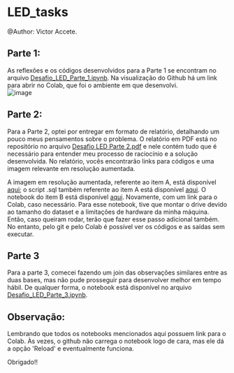 # LED_tasks
@Author: Victor Accete.

## Parte 1:
As reflexões e os códigos desenvolvidos para a Parte 1 se encontram no arquivo [Desafio_LED_Parte_1.ipynb](https://github.com/victoraccete/LED_tasks/blob/main/Desafio_LED_Parte_1.ipynb). Na visualização do Github há um link para abrir no Colab, que foi o ambiente em que desenvolvi.  
![image](https://user-images.githubusercontent.com/8941935/122772460-c9019080-d27d-11eb-8df3-89c340bf6c6b.png)

## Parte 2:
Para a Parte 2, optei por entregar em formato de relatório, detalhando um pouco meus pensamentos sobre o problema. O relatório em PDF está no repositório no arquivo [Desafio LED Parte 2.pdf](https://github.com/victoraccete/LED_tasks/blob/main/Desafio%20LED%20Parte%202.pdf) e nele contém tudo que é necessário para entender meu processo de raciocínio e a solução desenvolvida. No relatório, vocês encontrarão links para códigos e uma imagem relevante em resolução aumentada.

A imagem em resolução aumentada, referente ao item A, está disponível [aqui](https://github.com/victoraccete/LED_tasks/blob/main/led_task_pt2.png); o script .sql também referente ao item A está disponível [aqui](https://github.com/victoraccete/LED_tasks/blob/main/led_task_pt_2_forward_engineer.sql). O notebook do item B está disponível [aqui](https://github.com/victoraccete/LED_tasks/blob/main/Desafio_LED_Parte_2_item_B.ipynb). Novamente, com um link para o Colab, caso necessário. Para esse notebook, tive que montar o drive devido ao tamanho do dataset e a limitações de hardware da minha máquina. Então, caso queiram rodar, terão que fazer esse passo adicional também. No entanto, pelo git e pelo Colab é possível ver os códigos e as saídas sem executar. 

## Parte 3
Para a parte 3, comecei fazendo um join das observações similares entre as duas bases, mas não pude prosseguir para desenvolver melhor em tempo hábil. De qualquer forma, o notebook está disponível no arquivo [Desafio_LED_Parte_3.ipynb](https://github.com/victoraccete/LED_tasks/blob/main/Desafio_LED_Parte_3.ipynb).

## Observação:
Lembrando que todos os notebooks mencionados aqui possuem link para o Colab. Às vezes, o github não carrega o notebook logo de cara, mas ele dá a opção 'Reload' e eventualmente funciona. 

Obrigado!!
